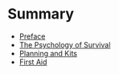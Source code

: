 # Summary

* [Preface](README.md)
* [The Psychology of Survival](chapter1.md)
* [Planning and Kits](chapter2.md)
* [First Aid](first_aid.md)

